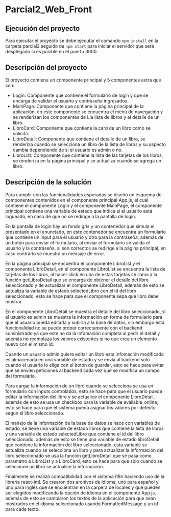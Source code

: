 # Parcial2_Web_Front

## Ejecución del proyecto

Para ejecutar el proyecto se debe ejecutar el comando `npm install` en la carpeta parcial2 seguido de `npm start` para iniciar el servidor que será desplegado si es posible en el puerto 3000.

## Descripción del proyecto

El proyecto contiene un componente principal y 5 componentes extra que son:
- Login: Componente que contiene el formulario de login y que se encarga de validar el usuario y contraseña ingresados.
- MainPage: Componente que contiene la página principal de la aplicación, en este componente se encuentra el menú de navegación y se renderizan los componentes de Lla lista de libros y el detalle de un libro.
- LibroCard: Componente que contiene la card de un libro como se solicita.
- LibroDetail: Componente que contiene el detalle de un libro, se renderiza cuando se selecciona un libro de la lista de libros y su aspecto cambia dependiendo de si el usuario es admin o no.
- LibroList: Componente que contiene la lista de las tarjetas de los libros, se renderiza en la página principal y se actualiza cuando se agrega un libro.

## Descripción de la solución

Para cumplir con las funcionalidades esperadas se diseñó un esquema de componentes contenidos en el componente principal App.js, el cual contiene el componente Login y el componente MainPage, el componente principal contiene una variable de estado que indica si el usuario está logueado, en caso de que no se redirige a la pantalla de login.

En la pantalla de login hay un fondo gris y un contenedor que simula el presentado en el enunciado, en este contenedor se encuentra un formulario que contiene un input para el usuario y otro para la contraseña, además de un botón para enviar el formulario, al enviar el formulario se valida el usuario y la contraseña, si son correctos se redirige a la página principal, en caso contrario se muestra un mensaje de error.

En la página principal se encuentra el componente LibroList y el componente LibroDetail, en el componente LibroList se encuentra la lista de tarjetas de los libros, al hacer click en una de estas tarjetas se llama a la función getLibroDetail que se encarga de obtener el detalle del libro seleccionado y de actualizar el componente LibroDetail, además de esto se actualiza la variable de estado selectedLibro con el id del libro seleccionado, esto se hace para que el componente sepa qué libro debe mostrar.

En el componente LibroDetail se muestra el detalle del libro seleccionado, si el usuario es admin se muestra la información en forma de formulario para que el usuario pueda editarla y subirla a la base de datos, sin embargo esta funcionalidad no se puede probar correctamente con el backend suministrado ya que este no da la infomación completa al pedir el detail y además no reemplaza los valores existentes si no que crea un elemento nuevo con el mismo id.

Cuando un usuario admin quiere editar un libro esta infomación modificada es almacenada en una variable de estado y se envía al backend solo cuando el usuario lo elige con el botón de guardar, esto se hace para evitar que se envíen peticiones al backend cada vez que se modifica un campo del formulario.

Para cargar la información de un libro cuando se selecciona se usa un formulario con inputs controlados, esto se hace para que el usuario pueda editar la información del libro y se actualice el componente LibroDetail, además de esto se usa un checkbox para la variable de available_online, esto se hace para que el sistema pueda asignar los valores por defecto segun el libro seleccionado.

El manejo de la información de la base de datos se hace con variables de estado, se tiene una variable de estado libros que contiene la lista de libros y una variable de estado selectedLibro que contiene el id del libro seleccionado, además de esto se tiene una variable de estado libroDetail que contiene la información del libro seleccionado, esta variable se actualiza cuando se selecciona un libro y para actualizar la información del libro seleccionado se usa la función getLibroDetail que se pasa como parametro a LibroList y a LibroCard, esto se hace para que solo cuando se seleccione un libro se actualice la información.

Finalmente se realizó compatibilidad con el sistema i18n haciendo uso de la librería react-intl. Se crearon dos archivos de idioma, uno para español y uno para inglés que se encuentran en la carpera de locales y que pueden ser elegidos modificando la opción de idioma en el componente App.js, además de esto se cambiaron los textos de la aplicación para que sean mostrados en el idioma seleccionado usando FormattedMessage y un id para cada texto.
